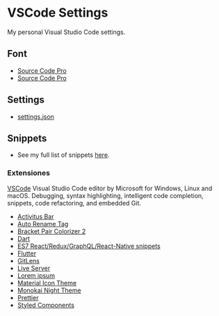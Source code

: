 <!-- Comments -->

# VSCode Settings

My personal Visual Studio Code settings.

## Font

- [Source Code Pro]("https://fonts.google.com/specimen/Source+Code+Pro?query=source+code+pro")
- [Source Code Pro]("URL")

## Settings

- [settings.json]("URL")

## Snippets

- See my full list of snippets [here]("URL").

### Extensiones

[VSCode](https://code.visualstudio.com/Download) Visual Studio Code editor by Microsoft for Windows, Linux and macOS. Debugging, syntax highlighting, intelligent code completion, snippets, code refactoring, and embedded Git.

- [Activitus Bar](https://marketplace.visualstudio.com/items?itemName=Gruntfuggly.activitusbar)
- [Auto Rename Tag](https://marketplace.visualstudio.com/items?itemName=formulahendry.auto-rename-tag)
- [Bracket Pair Colorizer 2](https://marketplace.visualstudio.com/items?itemName=CoenraadS.bracket-pair-colorizer-2)
- [Dart](https://marketplace.visualstudio.com/items?itemName=Dart-Code.dart-code)
- [ES7 React/Redux/GraphQL/React-Native snippets](https://marketplace.visualstudio.com/items?itemName=dsznajder.es7-react-js-snippets)
- [Flutter](https://marketplace.visualstudio.com/items?itemName=Dart-Code.flutter)
- [GitLens](https://marketplace.visualstudio.com/items?itemName=eamodio.gitlens)
- [Live Server](https://marketplace.visualstudio.com/items?itemName=ritwickdey.LiveServer)
- [Lorem ipsum](https://marketplace.visualstudio.com/items?itemName=Tyriar.lorem-ipsum)
- [Material Icon Theme](https://marketplace.visualstudio.com/items?itemName=PKief.material-icon-theme)
- [Monokai Night Theme](https://marketplace.visualstudio.com/items?itemName=fabiospampinato.vscode-monokai-night)
- [Prettier](https://marketplace.visualstudio.com/items?itemName=esbenp.prettier-vscode)
- [Styled Components](https://marketplace.visualstudio.com/items?itemName=jpoissonnier.vscode-styled-components)
